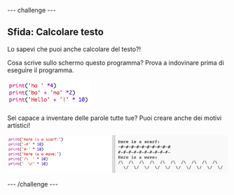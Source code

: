 --- challenge ---
## Sfida: Calcolare testo
Lo sapevi che puoi anche calcolare del testo?!

Cosa scrive sullo schermo questo programma? Prova a indovinare prima di eseguire il programma.

![screenshot](images/me-text-calc.png)

Sei capace a inventare delle parole tutte tue? Puoi creare anche dei motivi artistici!

![screenshot](images/me-patterns.png)

--- /challenge ---

